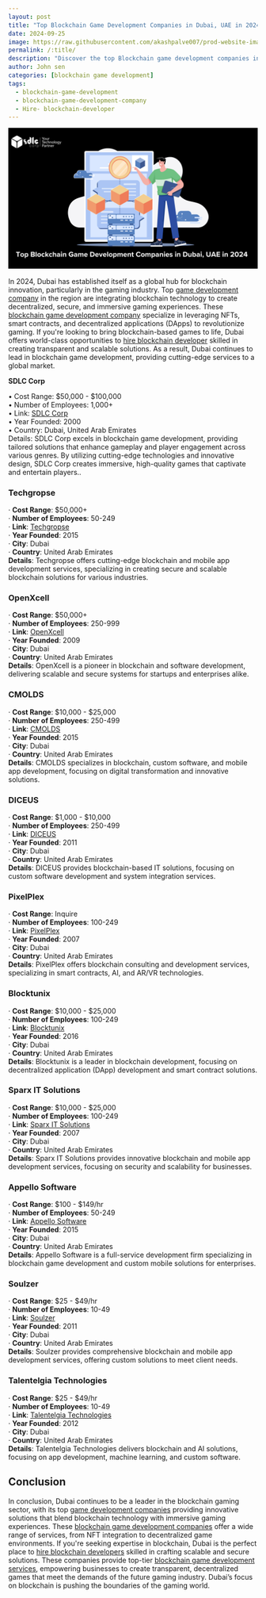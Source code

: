 ```yaml
---
layout: post
title: "Top Blockchain Game Development Companies in Dubai, UAE in 2024"
date: 2024-09-25
image: https://raw.githubusercontent.com/akashpalve007/prod-website-images/51401924672d330134351f15a51dc8357c32f17a/Top%20Blockchain%20Game%20Development%20Companies%20in%20Dubai%2C%20UAE%20in%202024.png?raw=true
permalink: /:title/
description: "Discover the top Blockchain game development companies in Dubai in 2024, offering cutting-edge solutions and expert developers for your projects."
author: John sen
categories: [blockchain game development]
tags:
  - blockchain-game-development
  - blockchain-game-development-company
  - Hire- blockchain-developer
---
```

![Blockchain Games]( https://raw.githubusercontent.com/akashpalve007/prod-website-images/51401924672d330134351f15a51dc8357c32f17a/Top%20Blockchain%20Game%20Development%20Companies%20in%20Dubai%2C%20UAE%20in%202024.png?raw=true)

In 2024, Dubai has established itself as a global hub for blockchain innovation, particularly in the gaming industry. Top [game development company](https://sdlccorp.com/services/games/game-development-company/) in the region are integrating blockchain technology to create decentralized, secure, and immersive gaming experiences. These [blockchain game development company](https://sdlccorp.com/services/games/blockchain-game-development-company/) specialize in leveraging NFTs, smart contracts, and decentralized applications (DApps) to revolutionize gaming. If you're looking to bring blockchain-based games to life, Dubai offers world-class opportunities to [hire blockchain developer](https://sdlccorp.com/services/hire/hire-blockchain-developer/) skilled in creating transparent and scalable solutions. As a result, Dubai continues to lead in blockchain game development, providing cutting-edge services to a global market.

**SDLC Corp**

• Cost Range: $50,000 \- $100,000  
• Number of Employees: 1,000+  
• Link: [SDLC Corp](https://sdlccorp.com/)   
• Year Founded: 2000  
• Country: Dubai, United Arab Emirates  
Details: SDLC Corp excels in blockchain game development, providing tailored solutions that enhance gameplay and player engagement across various genres. By utilizing cutting-edge technologies and innovative design, SDLC Corp creates immersive, high-quality games that captivate and entertain players..

###  **Techgropse**

· **Cost Range**: $50,000+  
· **Number of Employees**: 50-249  
· **Link**: [Techgropse](https://www.techgropse.com)  
· **Year Founded**: 2015  
· **City**: Dubai  
· **Country**: United Arab Emirates  
**Details**: Techgropse offers cutting-edge blockchain and mobile app development services, specializing in creating secure and scalable blockchain solutions for various industries.

### **OpenXcell**

· **Cost Range**: $50,000+  
· **Number of Employees**: 250-999  
· **Link**: [OpenXcell](https://www.openxcell.com)  
· **Year Founded**: 2009  
· **City**: Dubai  
· **Country**: United Arab Emirates  
**Details**: OpenXcell is a pioneer in blockchain and software development, delivering scalable and secure systems for startups and enterprises alike.

### **CMOLDS**

· **Cost Range**: $10,000 \- $25,000  
· **Number of Employees**: 250-499  
· **Link**: [CMOLDS](https://www.cmolds.com)  
· **Year Founded**: 2015  
· **City**: Dubai  
· **Country**: United Arab Emirates  
**Details**: CMOLDS specializes in blockchain, custom software, and mobile app development, focusing on digital transformation and innovative solutions.

###  **DICEUS**

· **Cost Range**: $1,000 \- $10,000  
· **Number of Employees**: 250-499  
· **Link**: [DICEUS](https://www.diceus.com)  
· **Year Founded**: 2011  
· **City**: Dubai  
· **Country**: United Arab Emirates  
**Details**: DICEUS provides blockchain-based IT solutions, focusing on custom software development and system integration services.

###  **PixelPlex**

· **Cost Range**: Inquire  
· **Number of Employees**: 100-249  
· **Link**: [PixelPlex](https://www.pixelplex.io)  
· **Year Founded**: 2007  
· **City**: Dubai  
· **Country**: United Arab Emirates  
**Details**: PixelPlex offers blockchain consulting and development services, specializing in smart contracts, AI, and AR/VR technologies.

###  **Blocktunix**

· **Cost Range**: $10,000 \- $25,000  
· **Number of Employees**: 100-249  
· **Link**: [Blocktunix](https://www.blocktunix.com)  
· **Year Founded**: 2016  
· **City**: Dubai  
· **Country**: United Arab Emirates  
**Details**: Blocktunix is a leader in blockchain development, focusing on decentralized application (DApp) development and smart contract solutions.

###  **Sparx IT Solutions**

· **Cost Range**: $10,000 \- $25,000  
· **Number of Employees**: 100-249  
· **Link**: [Sparx IT Solutions](https://www.sparxitsolutions.com)  
· **Year Founded**: 2007  
· **City**: Dubai  
· **Country**: United Arab Emirates  
**Details**: Sparx IT Solutions provides innovative blockchain and mobile app development services, focusing on security and scalability for businesses.

### **Appello Software**

· **Cost Range**: $100 \- $149/hr  
· **Number of Employees**: 50-249  
· **Link**: [Appello Software](https://www.appello.com.au)  
· **Year Founded**: 2015  
· **City**: Dubai  
· **Country**: United Arab Emirates  
**Details**: Appello Software is a full-service development firm specializing in blockchain game development and custom mobile solutions for enterprises.

###  **Soulzer**

· **Cost Range**: $25 \- $49/hr  
· **Number of Employees**: 10-49  
· **Link**: [Soulzer](https://www.soulzer.com)  
· **Year Founded**: 2011  
· **City**: Dubai  
· **Country**: United Arab Emirates  
**Details**: Soulzer provides comprehensive blockchain and mobile app development services, offering custom solutions to meet client needs.

###  **Talentelgia Technologies**

· **Cost Range**: $25 \- $49/hr  
· **Number of Employees**: 10-49  
· **Link**: [Talentelgia Technologies](https://www.talentelgia.ae)  
· **Year Founded**: 2012  
· **City**: Dubai  
· **Country**: United Arab Emirates  
**Details**: Talentelgia Technologies delivers blockchain and AI solutions, focusing on app development, machine learning, and custom software.

## **Conclusion**

In conclusion, Dubai continues to be a leader in the blockchain gaming sector, with its top [game development companies](https://sdlccorp.com/services/games/game-development-company/) providing innovative solutions that blend blockchain technology with immersive gaming experiences. These [blockchain game development companies](https://sdlccorp.com/services/games/blockchain-game-development-company/) offer a wide range of services, from NFT integration to decentralized game environments. If you're seeking expertise in blockchain, Dubai is the perfect place to [hire blockchain developers](https://sdlccorp.com/services/hire/hire-blockchain-developer/) skilled in crafting scalable and secure solutions. These companies provide top-tier [blockchain game development services](https://sdlccorp.com/services/games/blockchain-game-development-company/), empowering businesses to create transparent, decentralized games that meet the demands of the future gaming industry. Dubai’s focus on blockchain is pushing the boundaries of the gaming world.

